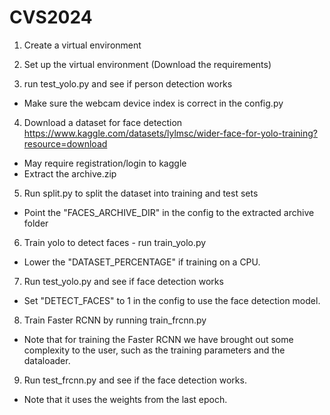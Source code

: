 # CVS2024


1. Create a virtual environment

2. Set up the virtual environment (Download the requirements)

3. run test_yolo.py and see if person detection works
* Make sure the webcam device index is correct in the config.py

4. Download a dataset for face detection https://www.kaggle.com/datasets/lylmsc/wider-face-for-yolo-training?resource=download
* May require registration/login to kaggle
* Extract the archive.zip

5. Run split.py to split the dataset into training and test sets
* Point the "FACES_ARCHIVE_DIR" in the config to the extracted archive folder

6. Train yolo to detect faces - run train_yolo.py
* Lower the "DATASET_PERCENTAGE" if training on a CPU.

7. Run test_yolo.py and see if face detection works
* Set "DETECT_FACES" to 1 in the config to use the face detection model. 


8. Train Faster RCNN by running train_frcnn.py
* Note that for training the Faster RCNN we have brought out some complexity to the user, such as the training parameters and the dataloader.

9. Run test_frcnn.py and see if the face detection works.
* Note that it uses the weights from the last epoch.